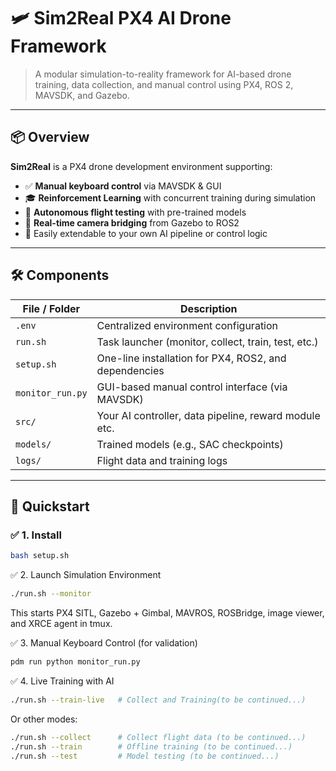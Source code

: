 # 🛩️ Sim2Real PX4 AI Drone Framework

> A modular simulation-to-reality framework for AI-based drone training, data collection, and manual control using PX4, ROS 2, MAVSDK, and Gazebo.

---

## 📦 Overview

**Sim2Real** is a PX4 drone development environment supporting:
- ✅ **Manual keyboard control** via MAVSDK & GUI
- 🎓 **Reinforcement Learning** with concurrent training during simulation
- 🎯 **Autonomous flight testing** with pre-trained models
- 📸 **Real-time camera bridging** from Gazebo to ROS2
- 🧠 Easily extendable to your own AI pipeline or control logic

---

## 🛠️ Components

| File / Folder       | Description                                           |
|---------------------|-------------------------------------------------------|
| `.env`              | Centralized environment configuration                 |
| `run.sh`            | Task launcher (monitor, collect, train, test, etc.)   |
| `setup.sh`          | One-line installation for PX4, ROS2, and dependencies |
| `monitor_run.py`    | GUI-based manual control interface (via MAVSDK)       |
| `src/`              | Your AI controller, data pipeline, reward module etc. |
| `models/`           | Trained models (e.g., SAC checkpoints)                |
| `logs/`             | Flight data and training logs                         |

---

## 🚀 Quickstart

### ✅ 1. Install

```bash
bash setup.sh
```
✅ 2. Launch Simulation Environment
```bash
./run.sh --monitor
```
This starts PX4 SITL, Gazebo + Gimbal, MAVROS, ROSBridge, image viewer, and XRCE agent in tmux.

✅ 3. Manual Keyboard Control (for validation)
```bash
pdm run python monitor_run.py
```
✅ 4. Live Training with AI
```bash
./run.sh --train-live   # Collect and Training(to be continued...)
```
Or other modes:
```bash
./run.sh --collect      # Collect flight data (to be continued...)
./run.sh --train        # Offline training (to be continued...)
./run.sh --test         # Model testing (to be continued...)
```
